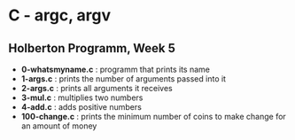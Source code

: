 <h1>C - argc, argv</h1>
<h2>Holberton Programm, Week 5</h2>
<ul>
<li><strong>0-whatsmyname.c</strong> : programm that prints its name</li>
<li><strong>1-args.c</strong> : prints the number of arguments passed into it</li>
<li><strong>2-args.c</strong> : prints all arguments it receives</li>
<li><strong>3-mul.c</strong> : multiplies two numbers</li>
<li><strong>4-add.c</strong> : adds positive numbers</li>
<li><strong>100-change.c</strong> : prints the minimum number of coins to make change for an amount of money</li>
</ul>
